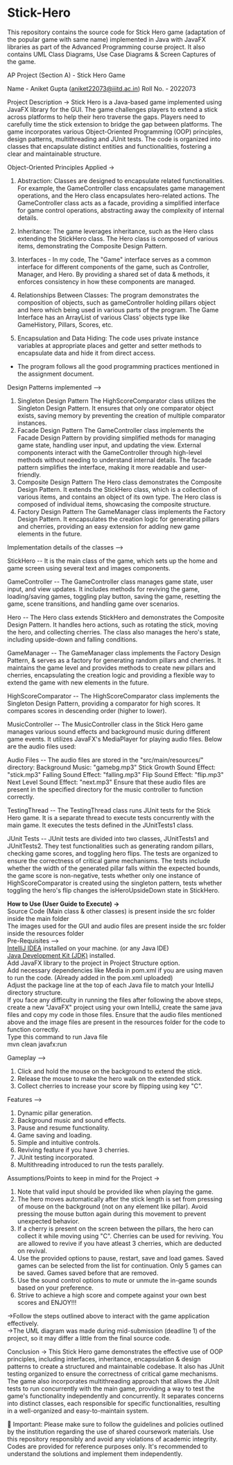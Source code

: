 # Stick-Hero
This repository contains the source code for Stick Hero game (adaptation of the popular game with same name) implemented in Java with JavaFX libraries as part of the Advanced Programming course project. It also contains UML Class Diagrams, Use Case Diagrams & Screen Captures of the game.

AP Project (Section A) - Stick Hero Game

Name - Aniket Gupta (aniket22073@iiitd.ac.in)
Roll No. - 2022073

Project Description ->
Stick Hero is a Java-based game implemented using JavaFX library for the GUI. The game challenges players to extend a stick across platforms 
to help their hero traverse the gaps. Players need to carefully time the stick extension to bridge the gap between platforms. The game 
incorporates various Object-Oriented Programming (OOP) principles, design patterns, multithreading and JUnit tests. The code is organized 
into classes that encapsulate distinct entities and functionalities, fostering a clear and maintainable structure.

Object-Oriented Principles Applied ->

1. Abstraction: Classes are designed to encapsulate related functionalities. For example, the GameController class encapsulates game
management operations, and the Hero class encapsulates hero-related actions. The GameController class acts as a facade, providing a 
simplified interface for game control operations, abstracting away the complexity of internal details.

2. Inheritance: The game leverages inheritance, such as the Hero class extending the StickHero class. The Hero class is composed of 
various items, demonstrating the Composite Design Pattern.

3. Interfaces - In my code, The "Game" interface serves as a common interface for different components of the game, such as 
Controller, Manager, and Hero. By providing a shared set of data & methods, it enforces consistency in how these components are managed.

4. Relationships Between Classes: The program demonstrates the composition of objects, such as gameController holding pillars 
object and hero which being used in various parts of the program. The Game Interface has an ArrayList of various Class' objects type 
like GameHistory, Pillars, Scores, etc.

5. Encapsulation and Data Hiding: The code uses private instance variables at appropriate places and getter and setter methods to 
encapsulate data and hide it from direct access.

* The program follows all the good programming practices mentioned in the assignment document.

Design Patterns implemented -->
1. Singleton Design Pattern
The HighScoreComparator class utilizes the Singleton Design Pattern. It ensures that only one comparator object exists, saving memory by 
preventing the creation of multiple comparator instances.
2. Facade Design Pattern
The GameController class implements the Facade Design Pattern by providing simplified methods for managing game state, handling user input, 
and updating the view. External components interact with the GameController through high-level methods without needing to understand 
internal details. The facade pattern simplifies the interface, making it more readable and user-friendly.
3. Composite Design Pattern
The Hero class demonstrates the Composite Design Pattern. It extends the StickHero class, which is a collection of various items, and contains 
an object of its own type. The Hero class is composed of individual items, showcasing the composite structure.
4. Factory Design Pattern
The GameManager class implements the Factory Design Pattern. It encapsulates the creation logic for generating pillars and cherries, providing
an easy extension for adding new game elements in the future.

Implementation details of the classes -->

StickHero -- It is the main class of the game, which sets up the home and game screen using several text and images components.

GameController -- The GameController class manages game state, user input, and view updates. It includes methods for reviving 
the game, loading/saving games, toggling play button, saving the game, resetting the game, scene transitions, and handling game over scenarios.

Hero -- The Hero class extends StickHero and demonstrates the Composite Design Pattern. It handles hero actions, such as rotating the stick, 
moving the hero, and collecting cherries. The class also manages the hero's state, including upside-down and falling conditions.

GameManager --  The GameManager class implements the Factory Design Pattern, & serves as a factory for generating random pillars and 
cherries. It maintains the game level and provides methods to create new pillars and cherries, encapsulating the creation logic and 
providing a flexible way to extend the game with new elements in the future.

HighScoreComparator -- The HighScoreComparator class implements the Singleton Design Pattern, providing a comparator for high scores. It 
compares scores in descending order (higher to lower).

MusicController -- The MusicController class in the Stick Hero game manages various sound effects and background music during different 
game events. It utilizes JavaFX's MediaPlayer for playing audio files. Below are the audio files used:

Audio Files -- 
The audio files are stored in the "src/main/resources/" directory:
Background Music: "gamebg.mp3"
Stick Growth Sound Effect: "stick.mp3"
Falling Sound Effect: "falling.mp3"
Flip Sound Effect: "flip.mp3"
Next Level Sound Effect: "next.mp3"
Ensure that these audio files are present in the specified directory for the music controller to function correctly.

TestingThread -- The TestingThread class runs JUnit tests for the Stick Hero game. It is a separate thread to execute tests concurrently
with the main game. It executes the tests defined in the JUnitTests1 class.

JUnit Tests -- JUnit tests are divided into two classes, JUnitTests1 and JUnitTests2. They test functionalities such as generating 
random pillars, checking game scores, and toggling hero flips. The tests are organized to ensure the correctness of critical game mechanisms.
The tests include whether the width of the generated pillar falls within the expected bounds, the game score is non-negative, tests 
whether only one instance of HighScoreComparator is created using the singleton pattern, tests whether toggling the hero's flip 
changes the isHeroUpsideDown state in StickHero.


**How to Use (User Guide to Execute) ->** <br>
Source Code (Main class & other classes) is present inside the src folder inside the main folder <br>
The images used for the GUI and audio files are present inside the src folder inside the resources folder <br>
Pre-Requisites --> <br>
[IntelliJ IDEA](https://www.jetbrains.com/idea/) installed on your machine. (or any Java IDE) <br>
[Java Development Kit (JDK)](https://www.oracle.com/java/technologies/javase-downloads.html) installed. <br>
Add JavaFX library to the project in Project Structure option. <br>
Add necessary dependencies like Media in pom.xml if you are using maven to run the code. (Already added in the pom.xml uploaded) <br>
Adjust the package line at the top of each Java file to match your IntelliJ directory structure. <br>
If you face any difficulty in running the files after following the above steps, create a new "JavaFX" project using your own IntelliJ, create the same java files and copy my code in those files. Ensure that the audio files mentioned above and the image files are present in the resources folder for the code to function correctly. <br>
Type this command to run Java file <br>
mvn clean javafx:run

Gameplay -->
1. Click and hold the mouse on the background to extend the stick.
2. Release the mouse to make the hero walk on the extended stick.
3. Collect cherries to increase your score by flipping using key "C".

Features -->
1. Dynamic pillar generation.
2. Background music and sound effects.
3. Pause and resume functionality.
4. Game saving and loading.
5. Simple and intuitive controls.
6. Reviving feature if you have 3 cherries.
7. JUnit testing incorporated.
8. Multithreading introduced to run the tests parallely.

Assumptions/Points to keep in mind for the Project ->
1. Note that valid input should be provided like when playing the game.
2. The hero moves automatically after the stick length is set from pressing of mouse on the background (not on any element like pillar). 
Avoid pressing the mouse button again during this movement to prevent unexpected behavior.
3. If a cherry is present on the screen between the pillars, the hero can collect it while moving using "C". Cherries can be used
for reviving. You are allowed to revive if you have atleast 3 cherries, which are deducted on revival.
4. Use the provided options to pause, restart, save and load games. Saved games can be selected from the list for 
continuation. Only 5 games can be saved. Games saved before that are removed.
5. Use the sound control options to mute or unmute the in-game sounds based on your preference.
6. Strive to achieve a high score and compete against your own best scores and ENJOY!!!

->Follow the steps outlined above to interact with the game application effectively. <br>
->The UML diagram was made during mid-submission (deadline 1) of the project, so it may differ a little from the final source code.

Conclusion ->
This Stick Hero game demonstrates the effective use of OOP principles, including interfaces, inheritance, encapsulation & design patterns to 
create a structured and maintainable codebase. It also has JUnit testing organized to ensure the correctness of critical game mechanisms.
The game also incorporates multithreading approach that allows the JUnit tests to run concurrently with the main game, providing a way 
to test the game's functionality independently and concurrently. It separates concerns into distinct classes, each responsible for 
specific functionalities, resulting in a well-organized and easy-to-maintain system.

📌 Important: Please make sure to follow the guidelines and policies outlined by the institution regarding the use of shared coursework materials. Use this repository responsibly and avoid any violations of academic integrity. Codes are provided for reference purposes only. It's recommended to understand the solutions and implement them independently.
